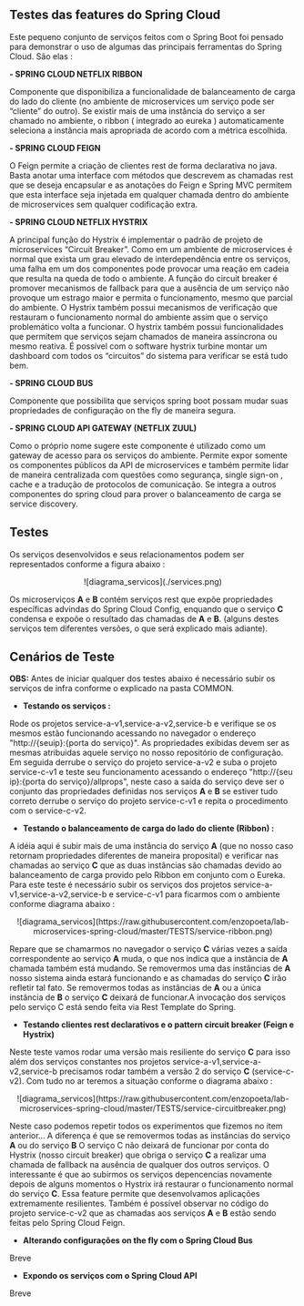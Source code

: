 ## Testes das features do Spring Cloud

Este pequeno conjunto de serviços feitos com o Spring Boot foi pensado para demonstrar o uso de algumas das principais ferramentas do Spring Cloud. São elas :

**- SPRING CLOUD NETFLIX RIBBON**

Componente   que disponibiliza a funcionalidade de balanceamento de carga do lado do cliente (no ambiente de microservices um serviço pode ser “cliente” do outro). Se existir mais de uma instância do
serviço a ser chamado no ambiente, o ribbon ( integrado ao eureka ) automaticamente seleciona a instância mais apropriada de acordo com a métrica escolhida.

**- SPRING CLOUD FEIGN**

O Feign permite a criação de clientes rest de forma declarativa no java. Basta anotar uma interface com métodos que  descrevem as chamadas rest que se deseja encapsular e as anotações do Feign e Spring
MVC permitem que esta interface seja injetada  em qualquer chamada dentro do ambiente de microservices sem qualquer codificação extra.

**- SPRING CLOUD NETFLIX HYSTRIX**

A principal função do Hystrix é implementar o padrão de projeto de microservices “Circuit Breaker”. Como em um ambiente de microservices é normal que exista um grau elevado de interdependência entre os
serviços, uma falha em um dos componentes pode provocar uma reação em cadeia que resulta na queda de todo o ambiente. A função do circuit breaker é promover mecanismos de fallback para que a ausência de
um serviço não provoque um estrago maior e permita o funcionamento, mesmo que parcial do ambiente. O Hystrix também possui mecanismos de verificação que restauram o funcionamento normal do ambiente assim
que o serviço problemático volta a funcionar.  O hystrix também possui funcionalidades que permitem que serviços sejam chamados de maneira assíncrona ou mesmo reativa. É possível com o software hystrix
turbine montar um dashboard com todos os “circuitos” do sistema para verificar se está tudo bem.

**- SPRING CLOUD BUS**

Componente que possibilita que serviços spring boot possam mudar suas propriedades de configuração on the fly de maneira segura.

**- SPRING CLOUD API GATEWAY  (NETFLIX ZUUL)**

Como o próprio nome sugere este componente é utilizado como um gateway de acesso para os serviços do ambiente. Permite expor somente os componentes públicos da API de microservices e também permite lidar
de maneira centralizada com questões como segurança, single sign-on , cache e a tradução de protocolos de comunicação. Se integra a outros componentes do spring cloud para prover o balanceamento de carga
se service discovery.


## Testes


Os serviços desenvolvidos e seus relacionamentos podem ser representados conforme a figura abaixo :

<p align="center">
![diagrama_servicos](./services.png)
</p>

Os microserviços **A** e **B** contém serviços rest que expõe propriedades específicas advindas do Spring Cloud Config, enquando que o serviço **C** condensa e expoõe o resultado das chamadas de **A** e **B**. (alguns destes serviços tem diferentes versões, o que será explicado mais adiante).

## Cenários de Teste

**OBS:** Antes de iniciar qualquer dos testes abaixo é necessário subir os serviços de infra conforme o explicado na pasta COMMON.

- **Testando os serviços :**

Rode os projetos service-a-v1,service-a-v2,service-b e verifique se os mesmos estão funcionando acessando no navegador o endereço "http://{seuip}:{porta do serviço}". As propriedades exibidas devem ser as mesmas  atribuidas aquele serviço no nosso repositório de configuração. Em seguida derrube o serviço do projeto service-a-v2 e suba o projeto service-c-v1 e teste seu funcionamento acessando o endereço "http://{seu ip}:{porta do serviço}/allprops", neste caso a saída do serviço deve ser o conjunto das propriedades definidas nos serviços **A** e **B** se estiver tudo correto derrube o serviço do projeto service-c-v1 e repita o procedimento com o service-c-v2.

- **Testando o balanceamento de carga do lado do cliente (Ribbon) :**

A idéia aqui é subir mais de uma instância do serviço **A** (que no nosso caso retornam propriedades diferentes de maneira proposital) e verificar nas chamadas ao serviço **C** que as duas instâncias são chamadas devido ao balanceamento de carga provido pelo Ribbon em conjunto com o Eureka. Para este teste é necessário subir os serviços dos projetos service-a-v1,service-a-v2,service-b e service-c-v1 para ficarmos com o ambiente conforme diagrama abaixo :

<p align="center">
![diagrama_servicos](https://raw.githubusercontent.com/enzopoeta/lab-microservices-spring-cloud/master/TESTS/service-ribbon.png)
</p>

Repare que se chamarmos no navegador o serviço **C** várias vezes a saída correspondente ao serviço **A** muda, o que nos indica que a instância de **A** chamada também está mudando. Se removermos uma das instâncias de **A** nosso sistema ainda estará funcionando e as chamadas do serviço **C** irão refletir tal fato. Se removermos todas as instâncias de **A** ou a única instância de **B** o serviço **C** deixará de funcionar.A invocação dos serviços pelo serviço C está sendo feita via Rest Template do Spring.

- **Testando clientes rest declarativos e o pattern circuit breaker (Feign e Hystrix)**

Neste teste vamos rodar uma versão mais resiliente do serviço **C** para isso além dos serviços constantes nos projetos service-a-v1,service-a-v2,service-b precisamos rodar também a versão 2 do serviço **C** (service-c-v2). Com tudo no ar teremos a situação conforme o diagrama abaixo :


<p align="center">
![diagrama_servicos](https://raw.githubusercontent.com/enzopoeta/lab-microservices-spring-cloud/master/TESTS/service-circuitbreaker.png)
</p>

Neste caso podemos  repetir todos os experimentos que fizemos no item anterior... A diferença é que se removermos todas as instâncias do serviço **A** ou do serviço **B** O serviço C não deixará de funcionar por conta do Hystrix (nosso circuit breaker) que obriga o serviço **C** a realizar uma chamada de fallback na ausência de qualquer dos outros serviços. O interessante é que ao subirmos os serviços depencencias novamente depois de alguns momentos o Hystrix irá restaurar o funcionamento normal do serviço **C**. Essa feature permite que desenvolvamos aplicações extremamente resilientes. Também é possível observar no código do projeto service-c-v2 que as chamadas aos serviços **A**  e **B** estão sendo feitas pelo Spring Cloud Feign.


- **Alterando configurações on the fly com o Spring Cloud Bus**

Breve


- **Expondo os serviços com o Spring Cloud API**

Breve
